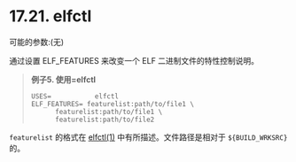 # 17.21. elfctl

可能的参数:(无)

通过设置 ELF_FEATURES 来改变一个 ELF 二进制文件的特性控制说明。

>**例子5. 使用=elfctl**
>
> ```shell-sessionl
> USES=           elfctl
> ELF_FEATURES=	featurelist:path/to/file1 \
>		featurelist:path/to/file1 \
>		featurelist:path/to/file2
> ```

`featurelist` 的格式在 [elfctl(1)](https://www.freebsd.org/cgi/man.cgi?query=elfctl&sektion=1&format=html) 中有所描述。文件路径是相对于 `${BUILD_WRKSRC}` 的。

